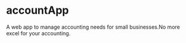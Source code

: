 # accountApp
A web app to manage accounting needs for small businesses.No more excel for your accounting.
